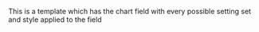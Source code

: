 This is a template which has the chart field with every possible setting set and style applied to the field